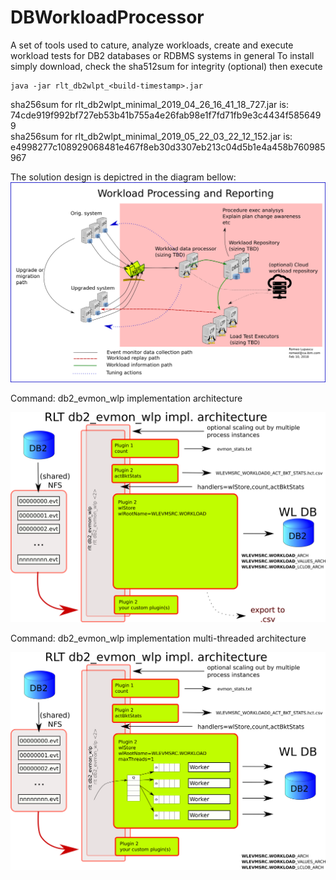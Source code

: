# DBWorkloadProcessor
A set of tools used to cature, analyze workloads, create and execute workload tests for DB2 databases or RDBMS systems in general
To install simply download, check the sha512sum for integrity (optional) then execute
```shell
java -jar rlt_db2wlpt_<build-timestamp>.jar
```
sha256sum for rlt_db2wlpt_minimal_2019_04_26_16_41_18_727.jar is: 74cde919f992bf727eb53b41b755a4e26fab98e1f7fd71fb9e3c4434f5856499  
sha256sum for rlt_db2wlpt_minimal_2019_05_22_03_22_12_152.jar is: e4998277c108929068481e467f8eb30d3307eb213c04d5b1e4a458b760985967

The solution design is depictred in the diagram bellow:
![Design](workload_processing_system_design.png)

Command: db2_evmon_wlp implementation architecture

![db2_evmon_wlp implementation architecture](db2_evmon_etl_architecture.png)


Command: db2_evmon_wlp implementation multi-threaded architecture

![db2_evmon_wlp implementation MT architecture](db2_evmon_etl_architecture_MT_insert.png)

